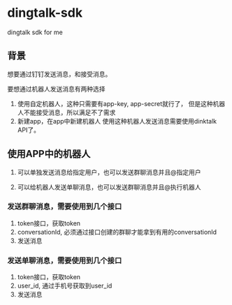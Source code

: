 # dingtalk-sdk
dingtalk sdk for me


## 背景

想要通过钉钉发送消息，和接受消息。

要想通过机器人发送消息有两种选择
1. 使用自定机器人，这种只需要有app-key, app-secret就行了， 但是这种机器人不能接受消息，所以满足不了需求
2. 新建app，在app中新建机器人
    使用这种机器人发送消息需要使用dinktalk API了。

## 使用APP中的机器人

1. 可以单独发送消息给指定用户，也可以发送群聊消息并且@指定用户

2. 可以给机器人发送单聊消息，也可以发送群聊消息并且@执行机器人


### 发送群聊消息，需要使用到几个接口

1. token接口，获取token
2. conversationId, 必须通过接口创建的群聊才能拿到有用的conversationId
3. 发送消息

### 发送单聊消息，需要使用到几个接口

1. token接口，获取token
2. user_id, 通过手机号获取到user_id
3. 发送消息